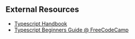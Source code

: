 ## External Resources

- [Typescript Handbook](https://www.typescriptlang.org/docs/handbook/typescript-from-scratch.html)
- [Typescript Beginners Guide @ FreeCodeCamp](https://www.freecodecamp.org/news/learn-typescript-beginners-guide/)